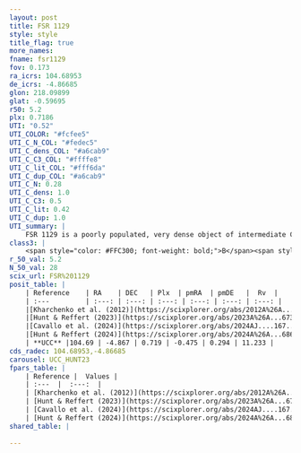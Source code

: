```yaml
---
layout: post
title: FSR 1129
style: style
title_flag: true
more_names: 
fname: fsr1129
fov: 0.173
ra_icrs: 104.68953
de_icrs: -4.86685
glon: 218.09899
glat: -0.59695
r50: 5.2
plx: 0.7186
UTI: "0.52"
UTI_COLOR: "#fcfee5"
UTI_C_N_COL: "#fedec5"
UTI_C_dens_COL: "#a6cab9"
UTI_C_C3_COL: "#ffffe8"
UTI_C_lit_COL: "#fff6da"
UTI_C_dup_COL: "#a6cab9"
UTI_C_N: 0.28
UTI_C_dens: 1.0
UTI_C_C3: 0.5
UTI_C_lit: 0.42
UTI_C_dup: 1.0
UTI_summary: |
    FSR 1129 is a poorly populated, very dense object of intermediate C3 quality. It is poorly studied in the literature.
class3: |
    <span style="color: #FFC300; font-weight: bold;">B</span><span style="color: #FFC300; font-weight: bold;">B</span>
r_50_val: 5.2
N_50_val: 28
scix_url: FSR%201129
posit_table: |
    | Reference    | RA    | DEC   | Plx  | pmRA  | pmDE   |  Rv  |
    | :---         | :---: | :---: | :---: | :---: | :---: | :---: |
    |[Kharchenko et al. (2012)](https://scixplorer.org/abs/2012A%26A...543A.156K) | 104.692 | -4.93 | -- | -0.11 | 1.31 | -- |
    |[Hunt & Reffert (2023)](https://scixplorer.org/abs/2023A%26A...673A.114H) | 104.712 | -4.853 | 0.713 | -0.449 | 0.285 | 11.215 |
    |[Cavallo et al. (2024)](https://scixplorer.org/abs/2024AJ....167...12C) | 104.66 | -4.843 | 0.716 | -- | -- | -- |
    |[Hunt & Reffert (2024)](https://scixplorer.org/abs/2024A%26A...686A..42H) | 104.712 | -4.853 | 0.713 | -0.449 | 0.285 | 11.215 |
    | **UCC** |104.69 | -4.867 | 0.719 | -0.475 | 0.294 | 11.233 | 
cds_radec: 104.68953,-4.86685
carousel: UCC_HUNT23
fpars_table: |
    | Reference |  Values |
    | :---  |  :---:  |
    | [Kharchenko et al. (2012)](https://scixplorer.org/abs/2012A%26A...543A.156K) | `e_bv=0.708, distance=1881, log_age=8.385` |
    | [Hunt & Reffert (2023)](https://scixplorer.org/abs/2023A%26A...673A.114H) | `AV50=0.364, diffAV50=0.495, MOD50=10.623, logAge50=7.897` |
    | [Cavallo et al. (2024)](https://scixplorer.org/abs/2024AJ....167...12C) | `AV50=0.54, dMod50=10.69, logAge50=8.06, [Fe/H]50=-0.36` |
    | [Hunt & Reffert (2024)](https://scixplorer.org/abs/2024A%26A...686A..42H) | `MassJ=92.1920` |
shared_table: |
    
---
```

